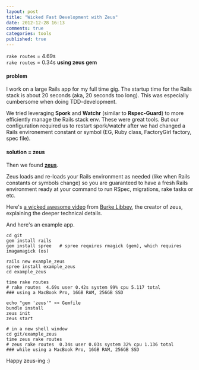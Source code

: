 ```yaml
---
layout: post
title: "Wicked Fast Development with Zeus"
date: 2012-12-28 16:13
comments: true
categories: tools
published: true
---
```


````rake routes```` = 4.69s  
````rake routes```` = 0.34s **using zeus gem**   

<!-- more  -->

#### problem
I work on a large Rails app for my full time gig. The startup time for the Rails stack is about 20 seconds (aka, 20 seconds too long). This was especially cumbersome when doing TDD-development.   

We tried leveraging **Spork** and **Watchr** (similar to **Rspec-Guard**) to more efficiently manage the Rails stack env. These were great tools. But our configuration required us to restart spork/watchr after we had changed a Rails environement constant or symbol (EG, Ruby class, FactoryGirl factory, spec file).

#### solution = zeus 
Then we found [**zeus**](https://github.com/burke/zeus).  

Zeus loads and re-loads your Rails environment as needed (like when Rails constants or symbols change) so you are guaranteed to have a fresh Rails environment ready at your command to run RSpec, migrations, rake tasks or etc.  

Here's [a wicked awesome video](http://vimeo.com/55184148) from [Burke Libbey](https://twitter.com/burkelibbey), the creator of zeus, explaining the deeper technical details.  

And here's an example app.  

	cd git
	gem install rails
	gem install spree   # spree requires rmagick (gem), which requires imagamagick (os)
						
    rails new example_zeus
    spree install example_zeus
    cd example_zeus
	
	time rake routes
	# rake routes  4.69s user 0.42s system 99% cpu 5.117 total
	### using a MacBook Pro, 16GB RAM, 256GB SSD

    echo "gem 'zeus'" >> Gemfile
    bundle install
    zeus init
    zeus start
	
	# in a new shell window
	cd git/example_zeus
	time zeus rake routes
	# zeus rake routes  0.34s user 0.03s system 32% cpu 1.136 total
	### while using a MacBook Pro, 16GB RAM, 256GB SSD


Happy zeus-ing :)


